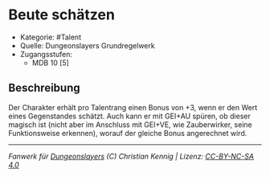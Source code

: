 <!---
Dies ist ein Fanwerk für DUNGEONSLAYERS (C) von Christian Kennig

Quellen:      [Dungeonslayers Grundregelwerk](https://www.f-space.de/ds4/downloads.html)
              [Talentbeschreibungen](https://www.f-space.de/ds4/tools-talentcards.html)
License:      [CC-BY-NC-SA 4.0](https://creativecommons.org/licenses/by-nc-sa/4.0/deed.de)
Richtlinien:  [Fanwerkrichtlinien](https://www.dungeonslayers.net/fanwerk-richtlinien/)
Autor:        Zauberlehrling
-->

  
# Beute schätzen  
- Kategorie: #Talent  
- Quelle: Dungeonslayers Grundregelwerk  
- Zugangsstufen:  
  - MDB 10 [5]  

## Beschreibung  
Der Charakter erhält pro Talentrang einen Bonus von +3, wenn er den Wert eines Gegenstandes schätzt. Auch kann er mit GEI+AU spüren, ob dieser magisch ist (nicht aber im Anschluss mit GEI+VE, wie Zauberwirker, seine Funktionsweise erkennen), worauf der gleiche Bonus angerechnet wird.


___  
*Fanwerk für [Dungeonslayers](https://www.dungeonslayers.net/) (C) Christian Kennig | Lizenz: [CC-BY-NC-SA 4.0](https://creativecommons.org/licenses/by-nc-sa/4.0/deed.de)*  
